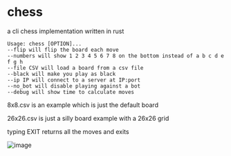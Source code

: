 # chess
a cli chess implementation written in rust
```
Usage: chess [OPTION]...
--flip will flip the board each move
--numbers will show 1 2 3 4 5 6 7 8 on the bottom instead of a b c d e f g h
--file CSV will load a board from a csv file
--black will make you play as black
--ip IP will connect to a server at IP:port
--no_bot will disable playing against a bot
--debug will show time to calculate moves
```
8x8.csv is an example which is just the default board

26x26.csv is just a silly board example with a 26x26 grid

typing EXIT returns all the moves and exits

![image](https://user-images.githubusercontent.com/55570525/234728501-b547f6a7-7e7a-4850-80b0-306d1b17dba4.png)
